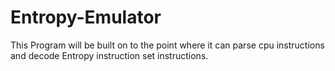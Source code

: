 # Entropy-Emulator

This Program will be built on to the point where it can parse cpu instructions and decode Entropy instruction set instructions.
